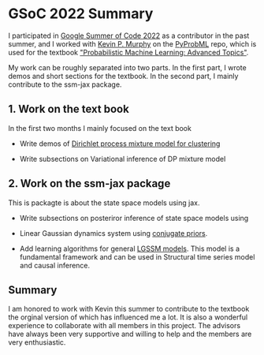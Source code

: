 # GSoC 2022 Summary

I participated in [Google Summer of Code 2022](https://summerofcode.withgoogle.com/) as a contributor in the past summer,
and I worked with [Kevin P. Murphy](https://www.cs.ubc.ca/~murphyk/) on the [PyProbML](https://github.com/probml) repo, 
which is used for the textbook ["Probabilistic Machine Learning: Advanced Topics"](https://probml.github.io/pml-book/book2.html).

My work can be roughly separated into two parts.
In the first part, I wrote demos and short sections for the textbook.
In the second part, I mainly contribute to the ssm-jax package.

## 1. Work on the text book

In the first two months I mainly focused on the text book 

- Write demos of [Dirichlet process mixture model for clustering](https://github.com/probml/pyprobml/blob/master/notebooks/book2/31/dp_mixgauss_cluster.ipynb)

- Write subsections on Variational inference of DP mixture model

## 2. Work on the ssm-jax package

This is packagte is about the state space models using jax.

- Write subsections on posteriror inference of state space models using 

- Linear Gaussian dynamics system using [conjugate priors](https://github.com/probml/ssm-jax/blob/main/ssm_jax/linear_gaussian_ssm/models/linear_gaussian_ssm_conjugate.py).

- Add learning algorithms for general [LGSSM models](https://github.com/probml/ssm-jax/blob/main/ssm_jax/linear_gaussian_ssm/models/linear_gaussian_ssm.py).
This model is a fundamental framework and can be used in Structural time series model and causal inference. 

## Summary

I am honored to work with Kevin this summer to contribute to the textbook the orginal version of which 
has influenced me a lot. It is also a wonderful experience to collaborate with all members in this project.
The advisors have always been very supportive and willing to help and the members are very enthusiastic. 
